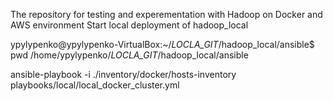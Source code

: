 The repository for testing and experementation with Hadoop on Docker and AWS environment
Start local deployment of hadoop_local

ypylypenko@ypylypenko-VirtualBox:~/_LOCLA_GIT_/hadoop_local/ansible$ pwd
/home/ypylypenko/_LOCLA_GIT_/hadoop_local/ansible

ansible-playbook -i ./inventory/docker/hosts-inventory playbooks/local/local_docker_cluster.yml
